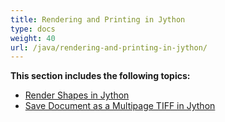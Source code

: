 ```yaml
---
title: Rendering and Printing in Jython
type: docs
weight: 40
url: /java/rendering-and-printing-in-jython/
---
```


**This section includes the following topics:**

- [Render Shapes in Jython](https://docs.aspose.com/words/java/render-shapes-in-jython/)
- [Save Document as a Multipage TIFF in Jython](https://docs.aspose.com/words/java/save-document-as-a-multipage-tiff-in-jython/)
